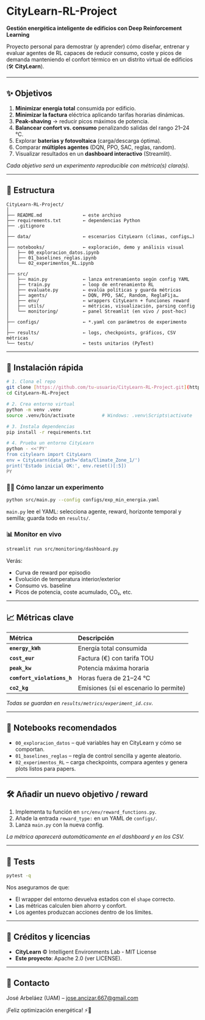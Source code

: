 # CityLearn-RL-Project 

**Gestión energética inteligente de edificios con Deep Reinforcement Learning**

Proyecto personal para demostrar (y aprender) cómo diseñar, entrenar y evaluar agentes de RL capaces de reducir consumo, coste y picos de demanda manteniendo el confort térmico en un distrito virtual de edificios (🛠️ **CityLearn**).

---

## ✨ Objetivos

1.  **Minimizar energía total** consumida por edificio.
2.  **Minimizar la factura** eléctrica aplicando tarifas horarias dinámicas.
3.  **Peak-shaving** → reducir picos máximos de potencia.
4.  **Balancear confort vs. consumo** penalizando salidas del rango 21–24 °C.
5.  Explorar **baterías y fotovoltaica** (carga/descarga óptima).
6.  Comparar **múltiples agentes** (DQN, PPO, SAC, reglas, random).
7.  Visualizar resultados en un **dashboard interactivo** (Streamlit).

*Cada objetivo será un experimento reproducible con métrica(s) clara(s).*

---

## 📁 Estructura

```
CityLearn-RL-Project/
│
├── README.md               ← este archivo
├── requirements.txt        ← dependencias Python
├── .gitignore
│
├── data/                   ← escenarios CityLearn (climas, configs…)
│
├── notebooks/              ← exploración, demo y análisis visual
│   ├── 00_exploracion_datos.ipynb
│   ├── 01_baselines_reglas.ipynb
│   └── 02_experimentos_RL.ipynb
│
├── src/
│   ├── main.py             ← lanza entrenamiento según config YAML
│   ├── train.py            ← loop de entrenamiento RL
│   ├── evaluate.py         ← evalúa políticas y guarda métricas
│   ├── agents/             ← DQN, PPO, SAC, Random, ReglaFija…
│   ├── env/                ← wrappers CityLearn + funciones reward
│   ├── utils/              ← métricas, visualización, parsing config
│   └── monitoring/         ← panel Streamlit (en vivo / post-hoc)
│
├── configs/                ← *.yaml con parámetros de experimento
│
├── results/                ← logs, checkpoints, gráficos, CSV métricas
└── tests/                  ← tests unitarios (PyTest)
```

---

## 🚀 Instalación rápida

```bash
# 1. Clona el repo
git clone [https://github.com/tu-usuario/CityLearn-RL-Project.git](https://github.com/tu-usuario/CityLearn-RL-Project.git)
cd CityLearn-RL-Project

# 2. Crea entorno virtual
python -m venv .venv
source .venv/bin/activate          # Windows: .venv\Scripts\activate

# 3. Instala dependencias
pip install -r requirements.txt

# 4. Prueba un entorno CityLearn
python - <<'PY'
from citylearn import CityLearn
env = CityLearn(data_path='data/Climate_Zone_1/')
print('Estado inicial OK:', env.reset()[:5])
PY
```

### 🏃‍♂️ Cómo lanzar un experimento

```bash
python src/main.py --config configs/exp_min_energia.yaml
```
`main.py` lee el YAML: selecciona agente, reward, horizonte temporal y semilla; guarda todo en `results/`.

### 📊 Monitor en vivo

```bash
streamlit run src/monitoring/dashboard.py
```
Verás:
* Curva de reward por episodio
* Evolución de temperatura interior/exterior
* Consumo vs. baseline
* Picos de potencia, coste acumulado, CO₂, etc.

---

## 📈 Métricas clave

| Métrica                | Descripción                             |
| :--------------------- | :-------------------------------------- |
| **`energy_kWh`** | Energía total consumida                 |
| **`cost_eur`** | Factura (€) con tarifa TOU              |
| **`peak_kw`** | Potencia máxima horaria                 |
| **`comfort_violations_h`** | Horas fuera de 21–24 °C                 |
| **`co2_kg`** | Emisiones (si el escenario lo permite)  |

*Todas se guardan en `results/metrics/experiment_id.csv`.*

---

## 📓 Notebooks recomendados
* `00_exploracion_datos` – qué variables hay en CityLearn y cómo se comportan.
* `01_baselines_reglas` – regla de control sencilla y agente aleatorio.
* `02_experimentos_RL` – carga checkpoints, compara agentes y genera plots listos para papers.

---

## 🛠️ Añadir un nuevo objetivo / reward
1.  Implementa tu función en `src/env/reward_functions.py`.
2.  Añade la entrada `reward_type:` en un YAML de `configs/`.
3.  Lanza `main.py` con la nueva config.

*La métrica aparecerá automáticamente en el dashboard y en los CSV.*

---

## 🧪 Tests

```bash
pytest -q
```
Nos aseguramos de que:
* El wrapper del entorno devuelva estados con el `shape` correcto.
* Las métricas calculen bien ahorro y confort.
* Los agentes produzcan acciones dentro de los límites.

---

## 📜 Créditos y licencias
* **CityLearn** © Intelligent Environments Lab - MIT License
* **Este proyecto**: Apache 2.0 (ver LICENSE).

---

## 🤝 Contacto
José Arbeláez (UAM) – jose.ancizar.667@gmail.com

¡Feliz optimización energética! ⚡️🏢
